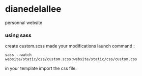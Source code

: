 # dianedelallee
personnal website


### using sass
create custom.scss
made your modifications
launch command : 

```sass --watch website/static/css/custom.scss:website/static/css/custom.css```

in your template import the css file.